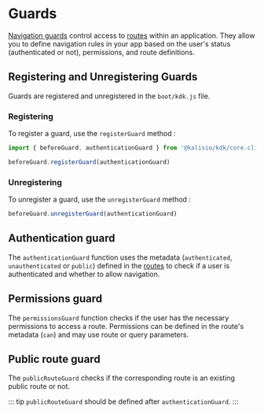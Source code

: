 # Guards

[Navigation guards](https://router.vuejs.org/guide/advanced/navigation-guards.html) control access to [routes](https://quasar.dev/layout/routing-with-layouts-and-pages/) within an application. They allow you to define navigation rules in your app based on the user's status (authenticated or not), permissions, and route definitions.

## Registering and Unregistering Guards

Guards are registered and unregistered in the `boot/kdk.js` file.

### Registering

To register a guard, use the `registerGuard` method :

```js
import { beforeGuard, authenticationGuard } from '@kalisio/kdk/core.client'

beforeGuard.registerGuard(authenticationGuard)
```

### Unregistering

To unregister a guard, use the `unregisterGuard` method :

```js
beforeGuard.unregisterGuard(authenticationGuard)
```

## Authentication guard

The `authenticationGuard` function uses the metadata (`authenticated`, `unauthenticated` or `public`) defined in the [routes](https://quasar.dev/layout/routing-with-layouts-and-pages/) to check if a user is authenticated and whether to allow navigation.

## Permissions guard

The `permissionsGuard` function checks if the user has the necessary permissions to access a route. Permissions can be defined in the route's metadata (`can`) and may use route or query parameters.

## Public route guard

The `publicRouteGuard` checks if the corresponding route is an existing public route or not.

::: tip
`publicRouteGuard` should be defined after `authenticationGuard`.
:::